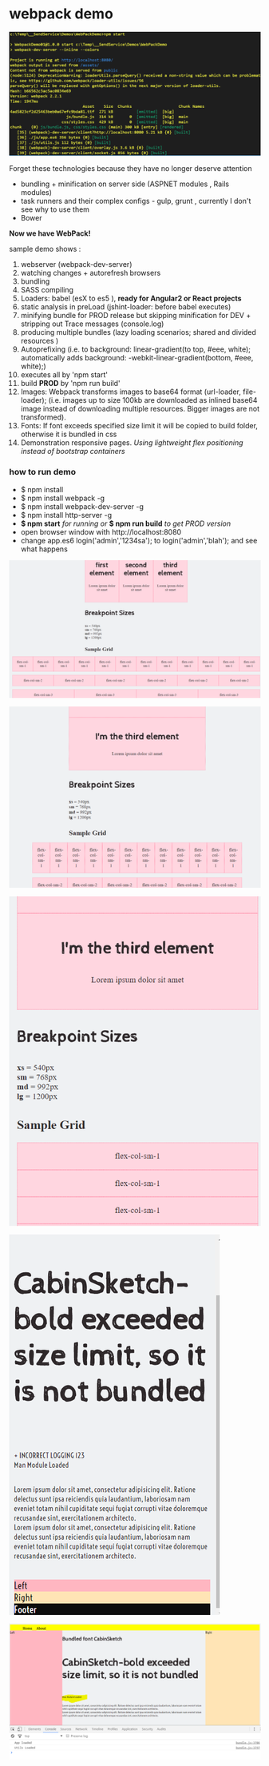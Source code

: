 
# webpack demo 


![Webpack Run ](https://github.com/kuritka/Pics/blob/master/WebpackDemo/WebpackRun.PNG?raw=true)

Forget these technologies because they have no longer deserve attention

   - bundling + minification on server side (ASPNET modules , Rails modules)
   - task runners and their complex configs - gulp, grunt , currently I don't see why to use them 
   - Bower
   
**Now we have WebPack!**
   
sample demo shows : 
  
 1. webserver (webpack-dev-server)
 2. watching changes + autorefresh browsers 
 3. bundling 
 4. SASS compiling
 5. Loaders: babel (esX to es5 ), **ready for Angular2 or React projects**  
 6. static analysis in preLoad (jshint-loader: before babel executes)
 7. minifying bundle for PROD release but skipping minification for DEV + stripping out Trace messages (console.log)
 8. producing multiple bundles (lazy loading scenarios; shared and divided resources )
 9. Autoprefixing (i.e. to background: linear-gradient(to top, #eee, white);  automatically adds background: -webkit-linear-gradient(bottom, #eee, white);)
 10. executes all by 'npm start'
 11. build **PROD** by 'npm run build'
 12. Images: Webpack transforms images to base64 format (url-loader, file-loader); (i.e. images up to size 100kb are downloaded as inlined base64 image instead of downloading multiple resources. Bigger images are not transformed).
 13. Fonts: If font  exceeds specified size limit it will be copied to build folder, otherwise it is bundled in css
 14. Demonstration responsive pages. *Using lightweight flex positioning instead of bootstrap containers*   

### how to run demo

 * $ npm install 
 * $ npm install webpack -g
 * $ npm install webpack-dev-server -g
 * $ npm install http-server -g
 * **$ npm start** *for running or* **$ npm run build** *to get PROD version*
 * open browser window with http://localhost:8080 
 * change app.es6 login('admin','1234sa'); to  login('admin','blah');  and see what happens


![Webpack Run ](https://github.com/kuritka/Pics/blob/master/WebpackDemo/1.PNG?raw=true)

![Webpack Run ](https://github.com/kuritka/Pics/blob/master/WebpackDemo/2.PNG?raw=true)

![Webpack Run ](https://github.com/kuritka/Pics/blob/master/WebpackDemo/3.PNG?raw=true)

![Webpack Run ](https://github.com/kuritka/Pics/blob/master/WebpackDemo/4.PNG?raw=true)

![Webpack Run ](https://github.com/kuritka/Pics/blob/master/WebpackDemo/5.PNG?raw=true)
